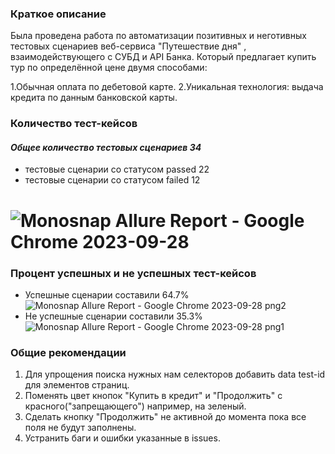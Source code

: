 ### Краткое описание
Была проведена работа по автоматизации позитивных и неготивных тестовых сценариев веб-сервиса "Путешествие дня" , взаимодействующего с СУБД и API Банка. Который предлагает купить тур по определённой цене двумя способами:

 1.Обычная оплата по дебетовой карте.
 2.Уникальная технология: выдача кредита по данным банковской карты.

### Количество тест-кейсов
#### *Общее количество тестовых сценариев 34*
- тестовые сценарии со статусом passed 22
- тестовые сценарии со статусом failed 12


![Monosnap Allure Report - Google Chrome 2023-09-28 ](https://github.com/Pavelll23/Diplom/assets/116386264/9a0b01b5-f268-42e6-899b-3a45a647eac8)
=======


### Процент успешных и не успешных тест-кейсов
- Успешные сценарии составили 64.7%
![Monosnap Allure Report - Google Chrome 2023-09-28  png2](https://github.com/Pavelll23/Diplom/assets/116386264/5e59f6f2-6fd7-4b91-b4b8-1489b1a9299e)
- Не успешные сценарии составили 35.3%
![Monosnap Allure Report - Google Chrome 2023-09-28  png1](https://github.com/Pavelll23/Diplom/assets/116386264/eb557ae7-551d-4244-835a-8f59c2dbdb89)

### Общие рекомендации
1. Для упрощения поиска нужных нам селекторов добавить data test-id для элементов страниц.
2. Поменять цвет кнопок "Купить в кредит" и "Продолжить" с красного("запрещающего")  например, на зеленый.
3. Сделать кнопку "Продолжить" не активной до момента пока все поля не будут заполнены.
4. Устранить баги и ошибки указанные в issues.
